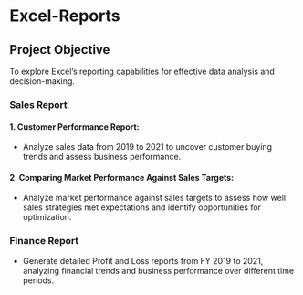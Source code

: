 # Excel-Reports

## Project Objective
To explore Excel’s reporting capabilities for effective data analysis and decision-making.

### Sales Report
#### 1. Customer Performance Report:

  - Analyze sales data from 2019 to 2021 to uncover customer buying trends and assess business performance.
    
#### 2. Comparing Market Performance Against Sales Targets:

  - Analyze market performance against sales targets to assess how well sales strategies met expectations and identify opportunities for optimization.

 ### Finance Report   

 - Generate detailed Profit and Loss reports from FY 2019 to 2021, analyzing financial trends and business performance over different time periods.
   
